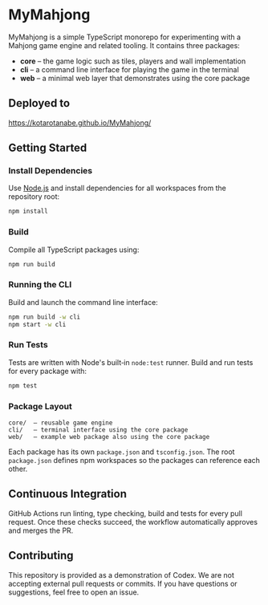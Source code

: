 # MyMahjong

MyMahjong is a simple TypeScript monorepo for experimenting with a Mahjong game engine and related tooling. It contains three packages:

- **core** – the game logic such as tiles, players and wall implementation
- **cli** – a command line interface for playing the game in the terminal
- **web** – a minimal web layer that demonstrates using the core package

## Deployed to

https://kotarotanabe.github.io/MyMahjong/

## Getting Started

### Install Dependencies

Use [Node.js](https://nodejs.org/) and install dependencies for all workspaces from the repository root:

```bash
npm install
```

### Build

Compile all TypeScript packages using:

```bash
npm run build
```
### Running the CLI

Build and launch the command line interface:

```bash
npm run build -w cli
npm start -w cli
```


### Run Tests

Tests are written with Node's built‑in `node:test` runner. Build and run tests for every package with:

```bash
npm test
```

### Package Layout

```
core/  – reusable game engine
cli/   – terminal interface using the core package
web/   – example web package also using the core package
```

Each package has its own `package.json` and `tsconfig.json`. The root `package.json` defines npm workspaces so the packages can reference each other.

## Continuous Integration

GitHub Actions run linting, type checking, build and tests for every pull request.
Once these checks succeed, the workflow automatically approves and merges the PR.

## Contributing

This repository is provided as a demonstration of Codex. We are not accepting
external pull requests or commits. If you have questions or suggestions, feel
free to open an issue.


